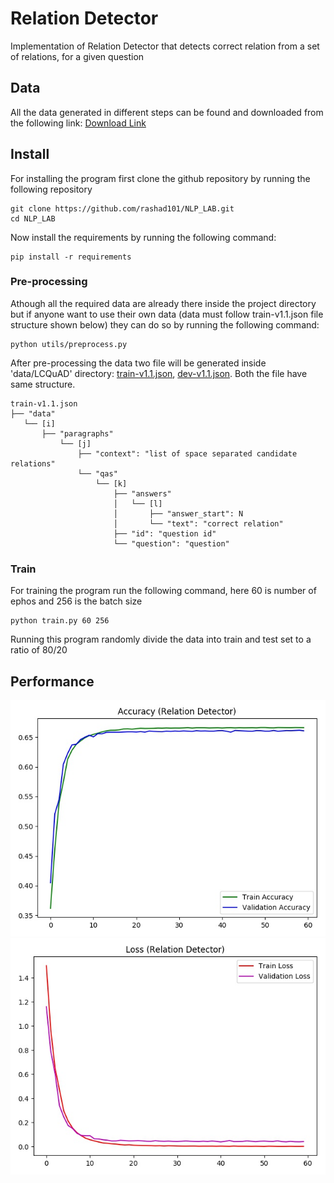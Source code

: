 # Relation Detector
Implementation of Relation Detector that detects correct relation from a set of relations, for a given question 


## Data
All the data generated in different steps can be found and downloaded from the following link:
[Download Link](https://www.dropbox.com/sh/wj8iojvn493d233/AAA0tA1qrOv2r9K3B8GKqeWoa?dl=0)
## Install
For installing the program first clone the github repository by running the following repository
```
git clone https://github.com/rashad101/NLP_LAB.git
cd NLP_LAB
```
Now install the requirements by running the following command:
```
pip install -r requirements
```
### Pre-processing
Athough all the required data are already there inside the project directory but if anyone want to use their own data (data must follow train-v1.1.json file structure shown below) they can do so by running the following command:
```
python utils/preprocess.py
```
After pre-processing the data two file will be generated inside 'data/LCQuAD' directory: [train-v1.1.json](https://github.com/rashad101/NLP_LAB/blob/master/data/LCQuAD/train-v1.1.json), [dev-v1.1.json](https://github.com/rashad101/NLP_LAB/blob/master/data/LCQuAD/dev-v1.1.json). Both the file have same structure.
```
train-v1.1.json
├── "data"
   └── [i]
       ├── "paragraphs"
           └── [j]
               ├── "context": "list of space separated candidate relations"
               └── "qas"
                   └── [k]
                       ├── "answers"
                       │   └── [l]
                       │       ├── "answer_start": N
                       │       └── "text": "correct relation"
                       ├── "id": "question id"
                       └── "question": "question"
```

### Train
For training the program run the following command, here 60 is number of ephos and 256 is the batch size
```
python train.py 60 256
```
Running this program randomly divide the data into train and test set to a ratio of 80/20

## Performance
![alt text](https://github.com/rashad101/NLP_LAB/blob/master/img/acc.jpg)
![alt_text](https://github.com/rashad101/NLP_LAB/blob/master/img/loss.jpg)
